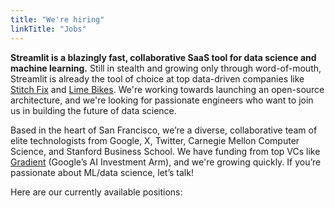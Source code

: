 ```yaml
---
title: "We're hiring"
linkTitle: "Jobs"
---
```


**Streamlit is a blazingly fast, collaborative SaaS tool for data science and
machine learning.** Still in stealth and growing only through word-of-mouth,
Streamlit is already the tool of choice at top data-driven companies like
[Stitch Fix](https://algorithms-tour.stitchfix.com/) and [Lime
Bikes](https://www.li.me/). We're working towards launching an open-source
architecture, and we're looking for passionate engineers who want to join us in
building the future of data science.

Based in the heart of San Francisco, we’re a diverse, collaborative team of
elite technologists from Google, X, Twitter, Carnegie Mellon Computer Science,
and Stanford Business School. We have funding from top VCs like
[Gradient](https://gradient.google) (Google’s AI Investment Arm), and we're
growing quickly. If you’re passionate about ML/data science, let’s talk!

Here are our currently available positions:
